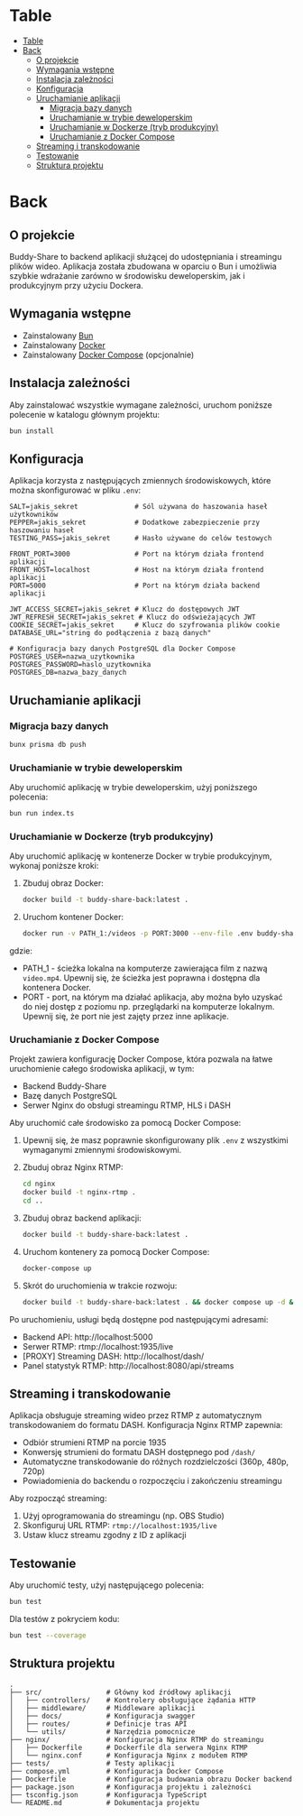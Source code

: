 # Table
- [Table](#table)
- [Back](#back)
  - [O projekcie](#o-projekcie)
  - [Wymagania wstępne](#wymagania-wstępne)
  - [Instalacja zależności](#instalacja-zależności)
  - [Konfiguracja](#konfiguracja)
  - [Uruchamianie aplikacji](#uruchamianie-aplikacji)
    - [Migracja bazy danych](#migracja-bazy-danych)
    - [Uruchamianie w trybie deweloperskim](#uruchamianie-w-trybie-deweloperskim)
    - [Uruchamianie w Dockerze (tryb produkcyjny)](#uruchamianie-w-dockerze-tryb-produkcyjny)
    - [Uruchamianie z Docker Compose](#uruchamianie-z-docker-compose)
  - [Streaming i transkodowanie](#streaming-i-transkodowanie)
  - [Testowanie](#testowanie)
  - [Struktura projektu](#struktura-projektu)

# Back

## O projekcie

Buddy-Share to backend aplikacji służącej do udostępniania i streamingu plików wideo. Aplikacja została zbudowana w oparciu o Bun i umożliwia szybkie wdrażanie zarówno w środowisku deweloperskim, jak i produkcyjnym przy użyciu Dockera.

## Wymagania wstępne

- Zainstalowany [Bun](https://bun.sh)
- Zainstalowany [Docker](https://www.docker.com/)
- Zainstalowany [Docker Compose](https://docs.docker.com/compose/install/) (opcjonalnie)

## Instalacja zależności

Aby zainstalować wszystkie wymagane zależności, uruchom poniższe polecenie w katalogu głównym projektu:

```bash
bun install
```

## Konfiguracja

Aplikacja korzysta z następujących zmiennych środowiskowych, które można skonfigurować w pliku `.env`:

```
SALT=jakis_sekret              # Sól używana do haszowania haseł użytkowników
PEPPER=jakis_sekret            # Dodatkowe zabezpieczenie przy haszowaniu haseł
TESTING_PASS=jakis_sekret      # Hasło używane do celów testowych

FRONT_PORT=3000                # Port na którym działa frontend aplikacji
FRONT_HOST=localhost           # Host na którym działa frontend aplikacji
PORT=5000                      # Port na którym działa backend aplikacji

JWT_ACCESS_SECRET=jakis_sekret # Klucz do dostępowych JWT
JWT_REFRESH_SECRET=jakis_sekret # Klucz do odświeżających JWT
COOKIE_SECRET=jakis_sekret     # Klucz do szyfrowania plików cookie
DATABASE_URL="string do podłączenia z bazą danych"

# Konfiguracja bazy danych PostgreSQL dla Docker Compose
POSTGRES_USER=nazwa_uzytkownika
POSTGRES_PASSWORD=haslo_uzytkownika
POSTGRES_DB=nazwa_bazy_danych
```


## Uruchamianie aplikacji

### Migracja bazy danych 

```bash
bunx prisma db push
```

### Uruchamianie w trybie deweloperskim

Aby uruchomić aplikację w trybie deweloperskim, użyj poniższego polecenia:

```bash
bun run index.ts
```

### Uruchamianie w Dockerze (tryb produkcyjny)

Aby uruchomić aplikację w kontenerze Docker w trybie produkcyjnym, wykonaj poniższe kroki:

1. Zbuduj obraz Docker:

    ```bash
    docker build -t buddy-share-back:latest .
    ```

2. Uruchom kontener Docker:

    ```bash
    docker run -v PATH_1:/videos -p PORT:3000 --env-file .env buddy-share-back:latest
    ```

gdzie:
 - PATH_1 - ścieżka lokalna na komputerze zawierająca film z nazwą `video.mp4`. Upewnij się, że ścieżka jest poprawna i dostępna dla kontenera Docker.
 - PORT - port, na którym ma działać aplikacja, aby można było uzyskać do niej dostęp z poziomu np. przeglądarki na komputerze lokalnym. Upewnij się, że port nie jest zajęty przez inne aplikacje.

### Uruchamianie z Docker Compose

Projekt zawiera konfigurację Docker Compose, która pozwala na łatwe uruchomienie całego środowiska aplikacji, w tym:
- Backend Buddy-Share
- Bazę danych PostgreSQL
- Serwer Nginx do obsługi streamingu RTMP, HLS i DASH

Aby uruchomić całe środowisko za pomocą Docker Compose:

1. Upewnij się, że masz poprawnie skonfigurowany plik `.env` z wszystkimi wymaganymi zmiennymi środowiskowymi.

2. Zbuduj obraz Nginx RTMP:
   ```bash
   cd nginx
   docker build -t nginx-rtmp .
   cd ..
   ```

3. Zbuduj obraz backend aplikacji:
   ```bash
   docker build -t buddy-share-back:latest .
   ```

4. Uruchom kontenery za pomocą Docker Compose:
   ```bash
   docker-compose up
   ```
5. Skrót do uruchomienia w trakcie rozwoju:
   ```bash
   docker build -t buddy-share-back:latest . && docker compose up -d && docker exec -it backend bunx prisma db seed
   ```

Po uruchomieniu, usługi będą dostępne pod następującymi adresami:
- Backend API: http://localhost:5000
- Serwer RTMP: rtmp://localhost:1935/live
- [PROXY] Streaming DASH: http://localhost/dash/ 
- Panel statystyk RTMP: http://localhost:8080/api/streams

## Streaming i transkodowanie

Aplikacja obsługuje streaming wideo przez RTMP z automatycznym transkodowaniem do formatu DASH. Konfiguracja Nginx RTMP zapewnia:

- Odbiór strumieni RTMP na porcie 1935
- Konwersję strumieni do formatu DASH dostępnego pod `/dash/`
- Automatyczne transkodowanie do różnych rozdzielczości (360p, 480p, 720p)
- Powiadomienia do backendu o rozpoczęciu i zakończeniu streamingu

Aby rozpocząć streaming:
1. Użyj oprogramowania do streamingu (np. OBS Studio)
2. Skonfiguruj URL RTMP: `rtmp://localhost:1935/live`
3. Ustaw klucz streamu zgodny z ID z aplikacji

## Testowanie

Aby uruchomić testy, użyj następującego polecenia:

```bash
bun test
```

Dla testów z pokryciem kodu:

```bash
bun test --coverage
```

## Struktura projektu

```
.
├── src/                # Główny kod źródłowy aplikacji
│   ├── controllers/    # Kontrolery obsługujące żądania HTTP
│   ├── middleware/     # Middleware aplikacji
│   ├── docs/           # Konfiguracja swagger
│   ├── routes/         # Definicje tras API
│   └── utils/          # Narzędzia pomocnicze
├── nginx/              # Konfiguracja Nginx RTMP do streamingu
│   ├── Dockerfile      # Dockerfile dla serwera Nginx RTMP
│   └── nginx.conf      # Konfiguracja Nginx z modułem RTMP
├── tests/              # Testy aplikacji
├── compose.yml         # Konfiguracja Docker Compose
├── Dockerfile          # Konfiguracja budowania obrazu Docker backend
├── package.json        # Konfiguracja projektu i zależności
├── tsconfig.json       # Konfiguracja TypeScript
└── README.md           # Dokumentacja projektu
```